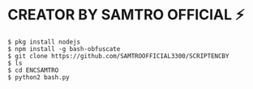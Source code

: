 # CREATOR BY SAMTRO OFFICIAL ⚡

```
$ pkg install nodejs
$ npm install -g bash-obfuscate
$ git clone https://github.com/SAMTROOFFICIAL3300/SCRIPTENCBY
$ ls
$ cd ENCSAMTRO
$ python2 bash.py
```
